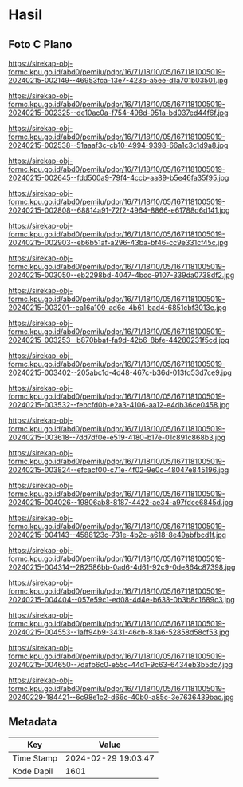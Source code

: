 # Hasil

## Foto C Plano

https://sirekap-obj-formc.kpu.go.id/abd0/pemilu/pdpr/16/71/18/10/05/1671181005019-20240215-002149--46953fca-13e7-423b-a5ee-d1a701b03501.jpg

https://sirekap-obj-formc.kpu.go.id/abd0/pemilu/pdpr/16/71/18/10/05/1671181005019-20240215-002325--de10ac0a-f754-498d-951a-bd037ed44f6f.jpg

https://sirekap-obj-formc.kpu.go.id/abd0/pemilu/pdpr/16/71/18/10/05/1671181005019-20240215-002538--51aaaf3c-cb10-4994-9398-66a1c3c1d9a8.jpg

https://sirekap-obj-formc.kpu.go.id/abd0/pemilu/pdpr/16/71/18/10/05/1671181005019-20240215-002645--fdd500a9-79f4-4ccb-aa89-b5e46fa35f95.jpg

https://sirekap-obj-formc.kpu.go.id/abd0/pemilu/pdpr/16/71/18/10/05/1671181005019-20240215-002808--68814a91-72f2-4964-8866-e61788d6d141.jpg

https://sirekap-obj-formc.kpu.go.id/abd0/pemilu/pdpr/16/71/18/10/05/1671181005019-20240215-002903--eb6b51af-a296-43ba-bf46-cc9e331cf45c.jpg

https://sirekap-obj-formc.kpu.go.id/abd0/pemilu/pdpr/16/71/18/10/05/1671181005019-20240215-003050--eb2298bd-4047-4bcc-9107-339da0738df2.jpg

https://sirekap-obj-formc.kpu.go.id/abd0/pemilu/pdpr/16/71/18/10/05/1671181005019-20240215-003201--ea16a109-ad6c-4b61-bad4-6851cbf3013e.jpg

https://sirekap-obj-formc.kpu.go.id/abd0/pemilu/pdpr/16/71/18/10/05/1671181005019-20240215-003253--b870bbaf-fa9d-42b6-8bfe-44280231f5cd.jpg

https://sirekap-obj-formc.kpu.go.id/abd0/pemilu/pdpr/16/71/18/10/05/1671181005019-20240215-003402--205abc1d-4d48-467c-b36d-013fd53d7ce9.jpg

https://sirekap-obj-formc.kpu.go.id/abd0/pemilu/pdpr/16/71/18/10/05/1671181005019-20240215-003532--febcfd0b-e2a3-4106-aa12-e4db36ce0458.jpg

https://sirekap-obj-formc.kpu.go.id/abd0/pemilu/pdpr/16/71/18/10/05/1671181005019-20240215-003618--7dd7df0e-e519-4180-b17e-01c891c868b3.jpg

https://sirekap-obj-formc.kpu.go.id/abd0/pemilu/pdpr/16/71/18/10/05/1671181005019-20240215-003824--efcacf00-c71e-4f02-9e0c-48047e845196.jpg

https://sirekap-obj-formc.kpu.go.id/abd0/pemilu/pdpr/16/71/18/10/05/1671181005019-20240215-004026--19806ab8-8187-4422-ae34-a97fdce6845d.jpg

https://sirekap-obj-formc.kpu.go.id/abd0/pemilu/pdpr/16/71/18/10/05/1671181005019-20240215-004143--4588123c-731e-4b2c-a618-8e49abfbcd1f.jpg

https://sirekap-obj-formc.kpu.go.id/abd0/pemilu/pdpr/16/71/18/10/05/1671181005019-20240215-004314--282586bb-0ad6-4d61-92c9-0de864c87398.jpg

https://sirekap-obj-formc.kpu.go.id/abd0/pemilu/pdpr/16/71/18/10/05/1671181005019-20240215-004404--057e59c1-ed08-4d4e-b638-0b3b8c1689c3.jpg

https://sirekap-obj-formc.kpu.go.id/abd0/pemilu/pdpr/16/71/18/10/05/1671181005019-20240215-004553--1aff94b9-3431-46cb-83a6-52858d58cf53.jpg

https://sirekap-obj-formc.kpu.go.id/abd0/pemilu/pdpr/16/71/18/10/05/1671181005019-20240215-004650--7dafb6c0-e55c-44d1-9c63-6434eb3b5dc7.jpg

https://sirekap-obj-formc.kpu.go.id/abd0/pemilu/pdpr/16/71/18/10/05/1671181005019-20240229-184421--6c98e1c2-d66c-40b0-a85c-3e7636439bac.jpg


## Metadata

| Key        | Value               |
| ---------- | ------------------- |
| Time Stamp | 2024-02-29 19:03:47 |
| Kode Dapil | 1601                |



